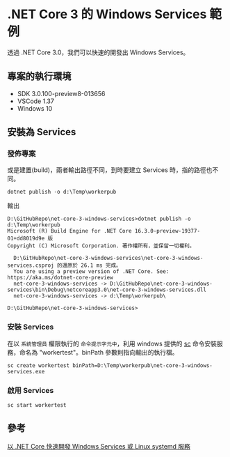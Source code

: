 # .NET Core 3 的 Windows Services 範例

透過 .NET Core 3.0，我們可以快速的開發出 Windows Services。

## 專案的執行環境

* SDK 3.0.100-preview8-013656
* VSCode 1.37
* Windows 10

## 安裝為 Services

### 發佈專案

或是建置(build)，兩者輸出路徑不同，到時要建立 Services 時，指的路徑也不同。
```
dotnet publish -o d:\Temp\workerpub
```
輸出
```
D:\GitHubRepo\net-core-3-windows-services>dotnet publish -o d:\Temp\workerpub
Microsoft (R) Build Engine for .NET Core 16.3.0-preview-19377-01+dd8019d9e 版
Copyright (C) Microsoft Corporation. 著作權所有，並保留一切權利。

  D:\GitHubRepo\net-core-3-windows-services\net-core-3-windows-services.csproj 的還原於 26.1 ms 完成。
  You are using a preview version of .NET Core. See: https://aka.ms/dotnet-core-preview
  net-core-3-windows-services -> D:\GitHubRepo\net-core-3-windows-services\bin\Debug\netcoreapp3.0\net-core-3-windows-services.dll
  net-core-3-windows-services -> d:\Temp\workerpub\

D:\GitHubRepo\net-core-3-windows-services>
```

### 安裝 Services

在以 `系統管理員` 權限執行的 `命令提示字元中`，利用 windows 提供的 [sc](https://docs.microsoft.com/en-us/windows/desktop/services/controlling-a-service-using-sc) 命令安裝服務，命名為 "workertest"。binPath 參數則指向輸出的執行檔。
```
sc create workertest binPath=D:\Temp\workerpub\net-core-3-windows-services.exe
```

### 啟用 Services
```
sc start workertest
```

## 參考

[以 .NET Core 快速開發 Windows Services 或 Linux systemd 服務](http://yingclin.github.io/2019/windows-services-or-linux-systemd-in-netcore.html)

